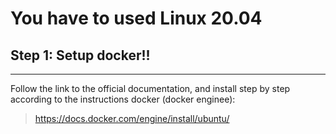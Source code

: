 # You have to used Linux 20.04
## Step 1: Setup docker!!
___
Follow the link to the official documentation, and install step by step according to the instructions docker (docker enginee):
    
> https://docs.docker.com/engine/install/ubuntu/
